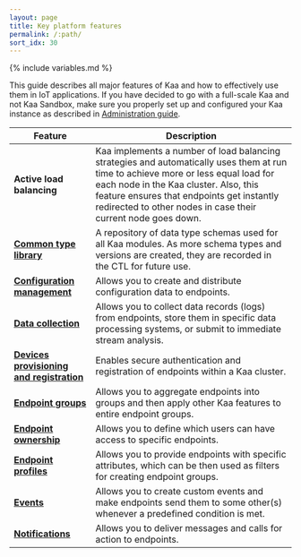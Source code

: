 ```yaml
---
layout: page
title: Key platform features
permalink: /:path/
sort_idx: 30
---
```

{% include variables.md %}

This guide describes all major features of Kaa and how to effectively use them in IoT applications. 
If you have decided to go with a full-scale Kaa and not Kaa Sandbox, make sure you properly set up and configured your Kaa instance as described in [Administration guide]({{root_url}}Administration-guide/). 

| Feature | Description |
|-------|----------------|
| **Active load balancing** | Kaa implements a number of load balancing strategies and automatically uses them at run time to achieve more or less equal load for each node in the Kaa cluster. Also, this feature ensures that endpoints get instantly redirected to other nodes in case their current node goes down.
| **[Common type library]({{root_url}}Programming-guide/Key-platform-features/Common-Type-Library/)** | A repository of data type schemas used for all Kaa modules. As more schema types and versions are created, they are recorded in the CTL for future use.
| **[Configuration management]({{root_url}}Programming-guide/Key-platform-features/Configuration-management/)** | Allows you to create and distribute configuration data to endpoints.
| **[Data collection]({{root_url}}Programming-guide/Key-platform-features/Data-collection/)** | Allows you to collect data records (logs) from endpoints, store them in specific data processing systems, or submit to immediate stream analysis. 
| **[Devices provisioning and registration]({{root_url}}Programming-guide/Key-platform-features/Devices-provisioning-and-registration/)** | Enables secure authentication and registration of endpoints within a Kaa cluster.
| **[Endpoint groups]({{root_url}}Programming-guide/Key-platform-features/Endpoint-groups/)** | Allows you to aggregate endpoints into groups and then apply other Kaa features to entire endpoint groups.
| **[Endpoint ownership]({{root_url}}Programming-guide/Key-platform-features/Endpoint-ownership/)** | Allows you to define which users can have access to specific endpoints.
| **[Endpoint profiles]({{root_url}}Programming-guide/Key-platform-features/Endpoint-profiles/)** | Allows you to provide endpoints with specific attributes, which can be then used as filters for creating endpoint groups. 
| **[Events]({{root_url}}Programming-guide/Key-platform-features/Events/)** | Allows you to create custom events and make endpoints send them to some other(s) whenever a predefined condition is met. 
| **[Notifications]({{root_url}}Programming-guide/Key-platform-features/Notifications/)** | Allows you to deliver messages and calls for action to endpoints.
